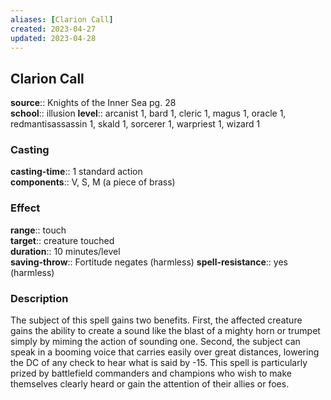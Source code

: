 ```yaml
---
aliases: [Clarion Call]
created: 2023-04-27
updated: 2023-04-28
---
```


## Clarion Call

**source**:: Knights of the Inner Sea pg. 28  
**school**:: illusion
**level**:: arcanist 1, bard 1, cleric 1, magus 1, oracle 1, redmantisassassin 1, skald 1, sorcerer 1, warpriest 1, wizard 1

### Casting

**casting-time**:: 1 standard action  
**components**:: V, S, M (a piece of brass)

### Effect

**range**:: touch  
**target**:: creature touched  
**duration**:: 10 minutes/level  
**saving-throw**:: Fortitude negates (harmless)
**spell-resistance**:: yes (harmless)

### Description

The subject of this spell gains two benefits. First, the affected creature gains the ability to create a sound like the blast of a mighty horn or trumpet simply by miming the action of sounding one. Second, the subject can speak in a booming voice that carries easily over great distances, lowering the DC of any check to hear what is said by -15. This spell is particularly prized by battlefield commanders and champions who wish to make themselves clearly heard or gain the attention of their allies or foes.
